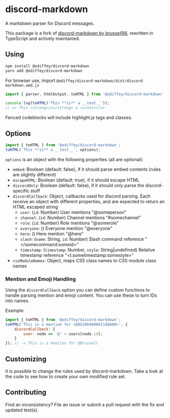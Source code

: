 # discord-markdown

A markdown parser for Discord messages.

This package is a fork of [discord-markdown by brussell98](https://github.com/brussell98/discord-markdown), rewritten in TypeScript and actively maintained.

## Using

```bash
npm install @odiffey/discord-markdown
yarn add @odiffey/discord-markdown
```

For browser use, import `@odiffey/discord-markdown/dist/discord-markdown.umd.js`

```js
import { parser, htmlOutput, toHTML } from '@odiffey/discord-markdown';

console.log(toHTML('This **is** a __test__'));
// => This <strong>is</strong> a <u>test</u>
```

Fenced codeblocks will include highlight.js tags and classes.

## Options

```js
import { toHTML } from '@odiffey/discord-markdown';
toHTML('This **is** a __test__', options);
```

`options` is an object with the following properties (all are optional):

* `embed`: Boolean (default: false), if it should parse embed contents (rules are slightly different)
* `escapeHTML`: Boolean (default: true), if it should escape HTML
* `discordOnly`: Boolean (default: false), if it should only parse the discord-specific stuff
* `discordCallback`: Object, callbacks used for discord parsing. Each receive an object with different properties, and are expected to return an HTML escaped string
  * `user`: (`id`: Number) User mentions "@someperson"
  * `channel`: (`id`: Number) Channel mentions "#somechannel"
  * `role`: (`id`: Number) Role mentions "@somerole"
  * `everyone`: () Everyone mention "@everyone"
  * `here`: () Here mention "@here"
  * `slash`: (`name`: String, `id`: Number) Slash command reference "</somecommand:someid>"
  * `timestamp`: (`timestamp`: Number, `style`: String|undefined) Relative timestamp reference "<t:sometimestamp:somestyle>"
* `cssModuleNames`: Object, maps CSS class names to CSS module class names

### Mention and Emoji Handling

Using the `discordCallback` option you can define custom functions to handle parsing mention and emoji content. You can use these to turn IDs into names.

Example:

```js
import { toHTML } from '@odiffey/discord-markdown';
toHTML('This is a mention for <@95286900801146880>', {
	discordCallback: {
		user: node => '@' + users[node.id];
	}
}); // -> This is a mention for @Brussell
```

## Customizing

It is possible to change the rules used by discord-markdown. Take a look at the code to see how to create your own modified rule set.

## Contributing

Find an inconsistency? File an issue or submit a pull request with the fix and updated test(s).
